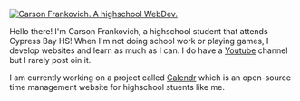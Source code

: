 [![Carson Frankovich. A highschool WebDev.](https://i.imgur.com/SPocw3N.png)](https://github.com/cfrankovich)

Hello there! I'm Carson Frankovich, a highschool student that attends Cypress Bay HS! When I'm not doing school work or playing games, I develop websites and learn as much as I can. I do have a [Youtube](https://www.youtube.com/channel/UCIbFDtzksXJhI8EJomoaqBg) channel but I rarely post oin it. 

I am currently working on a project called [Calendr](https://www.github.com/cfrankovich/Calendr) which is an open-source time management website for highschool stuents like me.
